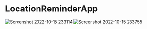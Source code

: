 # LocationReminderApp
![Screenshot 2022-10-15 233114](https://user-images.githubusercontent.com/73083104/196009241-dda29cac-4106-4502-a97c-6c4e8b75b689.png)
![Screenshot 2022-10-15 233755](https://user-images.githubusercontent.com/73083104/196009245-3417c60e-7c98-4f20-a1c6-2e58b44ceb06.png)
